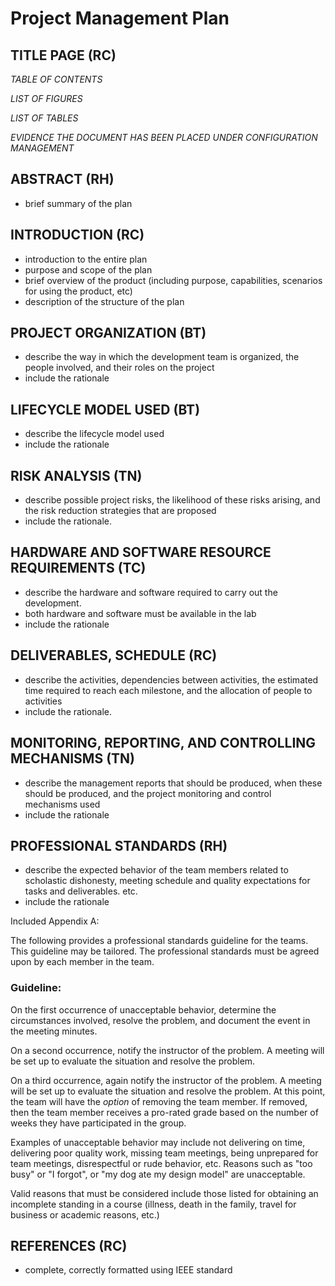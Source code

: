 # Project Management Plan
 
## TITLE PAGE (RC)

*TABLE OF CONTENTS*

*LIST OF FIGURES*

*LIST OF TABLES*

*EVIDENCE THE DOCUMENT HAS BEEN PLACED UNDER CONFIGURATION MANAGEMENT*

## ABSTRACT (RH)

 - brief summary of the plan

## INTRODUCTION (RC)

 - introduction to the entire plan
 - purpose and scope of the plan
 - brief overview of the product (including purpose, capabilities, scenarios for using the
product, etc)
 - description of the structure of the plan
 
## PROJECT ORGANIZATION (BT)

 - describe the way in which the development team is organized, the people involved, and
their roles on the project
 - include the rationale

## LIFECYCLE MODEL USED (BT)

 - describe the lifecycle model used
 - include the rationale

## RISK ANALYSIS (TN)

 - describe possible project risks, the likelihood of these risks arising, and the risk reduction
strategies that are proposed
 - include the rationale.

## HARDWARE AND SOFTWARE RESOURCE REQUIREMENTS (TC)

 - describe the hardware and software required to carry out the development.
 - both hardware and software must be available in the lab
 - include the rationale

## DELIVERABLES, SCHEDULE (RC)

 - describe the activities, dependencies between activities, the estimated time required to
reach each milestone, and the allocation of people to activities
 - include the rationale.

## MONITORING, REPORTING, AND CONTROLLING MECHANISMS (TN)

 - describe the management reports that should be produced, when these should be produced,
and the project monitoring and control mechanisms used
 - include the rationale

## PROFESSIONAL STANDARDS (RH)

 - describe the expected behavior of the team members related to scholastic dishonesty,
meeting schedule and quality expectations for tasks and deliverables. etc.
 - include the rationale

Included Appendix A:

The following provides a professional standards guideline for the teams. This guideline may be tailored. The professional standards must be agreed upon by each member in the team.

### Guideline:

On the first occurrence of unacceptable behavior, determine the circumstances involved, resolve the problem, and document the event in the meeting minutes.

On a second occurrence, notify the instructor of the problem. A meeting will be set up to evaluate the situation and resolve the problem.

On a third occurrence, again notify the instructor of the problem. A meeting will be set up to evaluate the situation and resolve the problem. At this point, the team will have the *option* of removing the team member. If removed, then the team member receives a pro-rated grade based on the number of weeks they have participated in the group.

Examples of unacceptable behavior may include not delivering on time, delivering poor quality work, missing team meetings, being unprepared for team meetings, disrespectful or rude behavior, etc. Reasons such as "too busy" or "I forgot", or "my dog ate my design model" are unacceptable.

Valid reasons that must be considered include those listed for obtaining an incomplete standing in a course (illness, death in the family, travel for business or academic reasons, etc.)

## REFERENCES (RC)

 - complete, correctly formatted using IEEE standard

